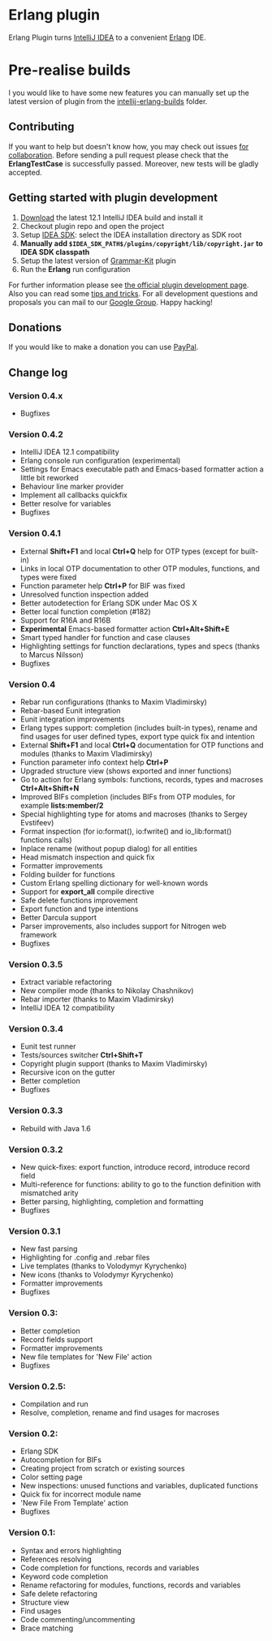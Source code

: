 # Erlang plugin
Erlang Plugin turns [IntelliJ IDEA](http://www.jetbrains.com/idea/) to a convenient [Erlang](http://www.erlang.org/) IDE.

# Pre-realise builds
I you would like to have some new features you can manually set up the latest version of plugin from the [intellij-erlang-builds](https://www.dropbox.com/sh/4sbgxzjto5fa21b/1cpM3Nb-yF) folder.

## Contributing
If you want to help but doesn't know how, you may check out issues [for collaboration](https://github.com/ignatov/intellij-erlang/issues?labels=for+collaboration&state=open).
Before sending a pull request please check that the **ErlangTestCase** is successfully passed. Moreover, new tests will be gladly accepted.

## Getting started with plugin development
1. [Download](http://www.jetbrains.com/idea/download/) the latest 12.1 IntelliJ IDEA build and install it
1. Checkout plugin repo and open the project
1. Setup [IDEA SDK](http://confluence.jetbrains.net/display/IDEADEV/Getting+Started+with+Plugin+Development#GettingStartedwithPluginDevelopment-anchor2):
select the IDEA installation directory as SDK root
1. **Manually add ```$IDEA_SDK_PATH$/plugins/copyright/lib/copyright.jar``` to IDEA SDK classpath**
1. Setup the latest version of [Grammar-Kit](https://github.com/JetBrains/Grammar-Kit) plugin
1. Run the **Erlang** run configuration

For further information please see [the official plugin development page](http://confluence.jetbrains.net/display/IDEADEV/PluginDevelopment).
Also you can read some [tips and tricks](http://tomaszdziurko.pl/2011/09/developing-plugin-intellij-idea-some-tips-and-links/).
For all development questions and proposals you can mail to our [Google Group](https://groups.google.com/d/forum/intellij-erlang-dev).
Happy hacking!

## Donations
If you would like to make a donation you can use [PayPal](https://www.paypal.com/cgi-bin/webscr?cmd=_s-xclick&hosted_button_id=C344TC8DDC5UN).

## Change log

### Version 0.4.x
* Bugfixes

### Version 0.4.2
* IntelliJ IDEA 12.1 compatibility
* Erlang console run configuration (experimental)
* Settings for Emacs executable path and Emacs-based formatter action a little bit reworked
* Behaviour line marker provider
* Implement all callbacks quickfix
* Better resolve for variables
* Bugfixes

### Version 0.4.1
* External **Shift+F1** and local **Ctrl+Q** help for OTP types (except for built-in)
* Links in local OTP documentation to other OTP modules, functions, and types were fixed
* Function parameter help **Ctrl+P** for BIF was fixed
* Unresolved function inspection added
* Better autodetection for Erlang SDK under Mac OS X
* Better local function completion (#182)
* Support for R16A and R16B
* **Experimental** Emacs-based formatter action **Ctrl+Alt+Shift+E**
* Smart typed handler for function and case clauses
* Highlighting settings for function declarations, types and specs (thanks to Marcus Nilsson)
* Bugfixes

### Version 0.4
* Rebar run configurations (thanks to Maxim Vladimirsky)
* Rebar-based Eunit integration
* Eunit integration improvements
* Erlang types support: completion (includes built-in types), rename and find usages for user defined types, export type quick fix and intention
* External **Shift+F1** and local **Ctrl+Q** documentation for OTP functions and modules (thanks to Maxim Vladimirsky)
* Function parameter info context help **Ctrl+P**
* Upgraded structure view (shows exported and inner functions)
* Go to action for Erlang symbols: functions, records, types and macroses **Ctrl+Alt+Shift+N**
* Improved BIFs completion (includes BIFs from OTP modules, for example **lists:member/2**
* Special highlighting type for atoms and macroses (thanks to Sergey Evstifeev)
* Format inspection (for io:format(), io:fwrite() and io_lib:format() functions calls)
* Inplace rename (without popup dialog) for all entities
* Head mismatch inspection and quick fix
* Formatter improvements
* Folding builder for functions
* Custom Erlang spelling dictionary for well-known words
* Support for **export_all** compile directive
* Safe delete functions improvement
* Export function and type intentions
* Better Darcula support
* Parser improvements, also includes support for Nitrogen web framework
* Bugfixes

### Version 0.3.5
* Extract variable refactoring
* New compiler mode (thanks to Nikolay Chashnikov)
* Rebar importer (thanks to Maxim Vladimirsky)
* IntelliJ IDEA 12 compatibility

### Version 0.3.4
* Eunit test runner
* Tests/sources switcher **Ctrl+Shift+T**
* Copyright plugin support (thanks to Maxim Vladimirsky)
* Recursive icon on the gutter
* Better completion
* Bugfixes

### Version 0.3.3
* Rebuild with Java 1.6

### Version 0.3.2
* New quick-fixes: export function, introduce record, introduce record field
* Multi-reference for functions: ability to go to the function definition with mismatched arity
* Better parsing, highlighting, completion and formatting
* Bugfixes

### Version 0.3.1           
* New fast parsing
* Highlighting for .config and .rebar files
* Live templates (thanks to Volodymyr Kyrychenko)
* New icons (thanks to Volodymyr Kyrychenko)
* Formatter improvements
* Bugfixes

### Version 0.3:
* Better completion
* Record fields support
* Formatter improvements
* New file templates for 'New File' action
* Bugfixes

### Version 0.2.5:
* Compilation and run
* Resolve, completion, rename and find usages for macroses

### Version 0.2:
* Erlang SDK
* Autocompletion for BIFs
* Creating project from scratch or existing sources
* Color setting page
* New inspections: unused functions and variables, duplicated functions
* Quick fix for incorrect module name
* 'New File From Template' action
* Bugfixes

### Version 0.1:
* Syntax and errors highlighting
* References resolving
* Code completion for functions, records and variables
* Keyword code completion
* Rename refactoring for modules, functions, records and variables
* Safe delete refactoring
* Structure view
* Find usages
* Code commenting/uncommenting
* Brace matching
